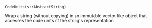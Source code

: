 ```
CodeUnits(s::AbstractString)
```

Wrap a string (without copying) in an immutable vector-like object that accesses the code units of the string's representation.
